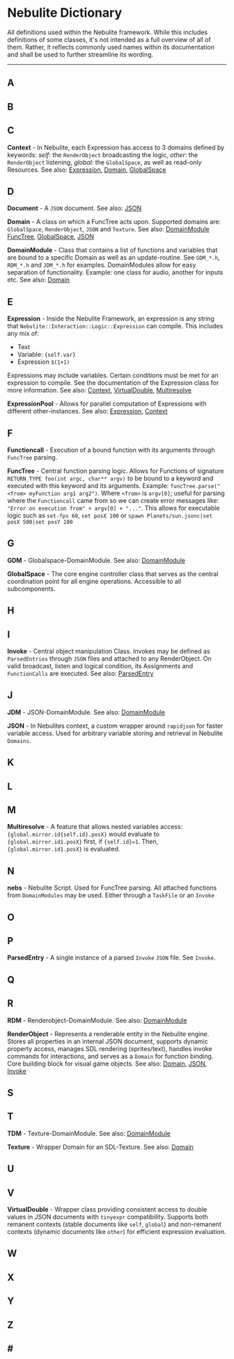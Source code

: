 # Nebulite Dictionary

All definitions used within the Nebulite framework. While this includes definitions of some classes, it's not intended as a full overview of all of them. Rather, it reflects commonly used names within its documentation and shall be used to further streamline its wording.

-----------------

## A

## B

## C

**Context** - In Nebulite, each Expression has access to 3 domains defined by keywords: *self*: the `RenderObject` broadcasting the logic, *other*: the `RenderObject` listening, *global*: the `GlobalSpace`, as well as read-only Resources. See also: [Expression](#e), [Domain](#d), [GlobalSpace](#g)

## D

**Document** - A `JSON` document. See also: [JSON](#j)

**Domain** - A class on which a FuncTree acts upon. Supported domains are: `GlobalSpace`, `RenderObject`, `JSON` and `Texture`. See also: [DomainModule](#d) [FuncTree](#f), [GlobalSpace](#g), [JSON](#j)

**DomainModule** - Class that contains a list of functions and variables that are bound to a specific Domain as well as an update-routine. See `GDM_*.h`, `RDM_*.h` and `JDM_*.h` for examples. DomainModules allow for easy separation of functionality. Example: one class for audio, another for inputs etc. See also: [Domain](#d)

## E

**Expression** - Inside the Nebulite Framework, an expression is any string that `Nebulite::Interaction::Logic::Expression` can compile. This includes any mix of:
- Text
- Variable: `{self.var}`
- Expression `$(1+1)`

Expressions may include variables. Certain conditions must be met for an expression to compile. See the documentation of the Expression class for more information. See also: [Context](#c), [VirtualDouble](#v), [Multiresolve](#m)

**ExpressionPool** - Allows for parallel computation of Expressions with different other-instances. See also: [Expression](#e), [Context](#c)

## F

**Functioncall** - Execution of a bound function with its arguments through `FuncTree` parsing.

**FuncTree** - Central function parsing logic. Allows for Functions of signature `RETURN_TYPE foo(int argc, char** argv)` to be bound to a keyword and executed with this keyword and its arguments. Example: `funcTree.parse("<from> myFunction arg1 arg2")`. Where `<from>` is `argv[0]`; useful for parsing where the `Functioncall` came from so we can create error messages like: `"Error on execution from" + argv[0] + "..."`. This allows for executable logic such as `set-fps 60`, `set posX 100` or  `spawn Planets/sun.jsonc|set posX 500|set posY 100`

## G

**GDM** - Globalspace-DomainModule. See also: [DomainModule](#d)

**GlobalSpace** - The core engine controller class that serves as the central coordination point for all engine operations. Accessible to all subcomponents.

## H

## I

**Invoke** - Central object manipulation Class. Invokes may be defined as `ParsedEntries` through `JSON` files and attached to any RenderObject. On valid broadcast, listen and logical condition, its Assignments and `FunctionCalls` are executed. See also: [ParsedEntry](#p)

## J

**JDM** - JSON-DomainModule. See also: [DomainModule](#d)

**JSON** - In Nebulites context, a custom wrapper around `rapidjson` for faster variable access. Used for arbitrary variable storing and retrieval in Nebulite `Domains`.

## K

## L

## M

**Multiresolve** - A feature that allows nested variables access: `{global.mirror.id{self.id}.posX}` would evaluate to `{global.mirror.id1.posX}` first, if `{self.id}=1`. Then, `{global.mirror.id1.posX}` is evaluated.

## N

**nebs** - Nebulite Script. Used for FuncTree parsing. All attached functions from `DomainModules` may be used. Either through a `TaskFile` or an `Invoke` 

## O

## P

**ParsedEntry** - A single instance of a parsed `Invoke` `JSON` file. See `Invoke`.

## Q

## R

**RDM** - Renderobject-DomainModule. See also: [DomainModule](#d)

**RenderObject** - Represents a renderable entity in the Nebulite engine. Stores all properties in an internal JSON document, supports dynamic property access, manages SDL rendering (sprites/text), handles invoke commands for interactions, and serves as a `Domain` for function binding. Core building block for visual game objects. See also: [Domain](#d), [JSON](#j), [Invoke](#i)

## S

## T

**TDM** - Texture-DomainModule. See also: [DomainModule](#d)

**Texture** - Wrapper Domain for an SDL-Texture. See also: [Domain](#d)

## U

## V

**VirtualDouble** - Wrapper class providing consistent access to double values in JSON documents with `tinyexpr` compatibility. Supports both remanent contexts (stable documents like `self`, `global`) and non-remanent contexts (dynamic documents like `other`) for efficient expression evaluation.

## W

## X

## Y

## Z

## \#